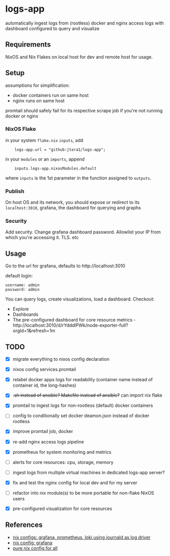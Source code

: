 # logs-app

automatically ingest logs from (rootless) docker and nginx access logs with dashboard configured to query and visualize


## Requirements

NixOS and Nix Flakes on local host for dev and remote host for usage. 


## Setup

assumptions for simplification:
- docker containers run on same host
- nginx runs on same host

promtail should safely fail for its respective scrape job if you're not running docker or nginx


### NixOS Flake

in your system `flake.nix` `inputs`, add
```text
    logs-app.url = "github:jtara1/logs-app";
```

in your `modules` or an `imports`, append
```text
    inputs.logs-app.nixosModules.default
```
where `inputs` is the 1st parameter in the function assigned to `outputs`.

### Publish

On host OS and its network, you should expose or redirect to its `localhost:3010`, 
grafana, the dashboard for querying and graphs

### Security

Add security. Change grafana dashboard password. Allowlist your IP from which you're accessing it. TLS. etc


## Usage

Go to the url for grafana, defaults to http://localhost:3010

default login:
```text
username: admin
password: admin
```

You can query logs, create visualizations, load a dashboard. Checkout:
- Explore
- Dashboards
- The pre-configured dashboard for core resource metrics - http://localhost:3010/d/rYdddlPWk/node-exporter-full?orgId=1&refresh=1m


## TODO

- [x] migrate everything to nixos config declaration
- [x] nixos config services.promtail
- [x] relabel docker apps logs for readability (container name instead of container id, the long-hashes)
- [x] ~~.sh instead of ansible? Makefile instead of ansible?~~ can import nix flake
- [x] promtail to ingest logs for non-rootless (default) docker containers
- [ ] config to conditionally set docker deamon.json instead of docker rootless
- [x] improve promtail job, docker
- [x] re-add nginx access logs pipeline
- [x] prometheus for system monitoring and metrics
- [ ] alerts for core resources: cpu, storage, memory
- [ ] ingest logs from multiple virtual machines in dedicated logs-app server?
- [x] fix and test the nginx config for local dev and for my server
- [ ] refactor into nix module(s) to be more portable for non-flake NixOS users
- [x] pre-configured visualization for core resources


## References

- [nix configs: grafana, prometheus, loki using journald as log driver](https://xeiaso.net/blog/prometheus-grafana-loki-nixos-2020-11-20/)
- [nix config: grafana](https://discourse.nixos.org/t/how-to-use-exported-grafana-dashboard/27739/2?u=jtara1)
- [pure nix config for all](https://gist.github.com/rickhull/895b0cb38fdd537c1078a858cf15d63e)
